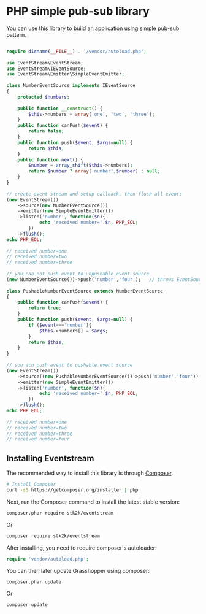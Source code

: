 PHP simple pub-sub library
=======================

You can use this library to build an application using simple pub-sub pattern.


```php

require dirname(__FILE__) . '/vendor/autoload.php';
 
use EventStream\EventStream;
use EventStream\IEventSource;
use EventStream\Emitter\SimpleEventEmitter;
  
class NumberEventSource implements IEventSource
{
    protected $numbers;
    
    public function __construct() {
        $this->numbers = array('one', 'two', 'three');
    }
    public function canPush($event) {
        return false;
    }
    public function push($event, $args=null) {
        return $this;
    }
    public function next() {
        $number = array_shift($this->numbers);
        return $number ? array('number',$number) : null;
    }
}
  
// create event stream and setup callback, then flush all events
(new EventStream())
    ->source(new NumberEventSource())
    ->emitter(new SimpleEventEmitter())
    ->listen('number', function($n){
            echo 'received number='.$n, PHP_EOL;
        })
    ->flush();
echo PHP_EOL;
      
// received number=one
// received number=two
// received number=three
  
// you can not push event to unpushable event source
(new NumberEventSource())->push('number','four');   // throws EventSourceIsNotPushableException
  
class PushableNumberEventSource extends NumberEventSource
{
    public function canPush($event) {
        return true;
    }
    public function push($event, $args=null) {
        if ($event==='number'){
            $this->numbers[] = $args;
        }
        return $this;
    }
}
  
// you acn push event to pushable event source
(new EventStream())
    ->source((new PushableNumberEventSource())->push('number','four'))
    ->emitter(new SimpleEventEmitter())
    ->listen('number', function($n){
            echo 'received number='.$n, PHP_EOL;
        })
    ->flush();
echo PHP_EOL;
  
// received number=one
// received number=two
// received number=three
// received number=four

```

## Installing Eventstream

The recommended way to install this library is through
[Composer](http://getcomposer.org).

```bash
# Install Composer
curl -sS https://getcomposer.org/installer | php
```

Next, run the Composer command to install the latest stable version:

```bash
composer.phar require stk2k/eventstream
```

Or

```bash
composer require stk2k/eventstream
```

After installing, you need to require composer's autoloader:

```php
require 'vendor/autoload.php';
```

You can then later update Grasshopper using composer:

 ```bash
composer.phar update
 ```

Or

```bash
composer update
```
